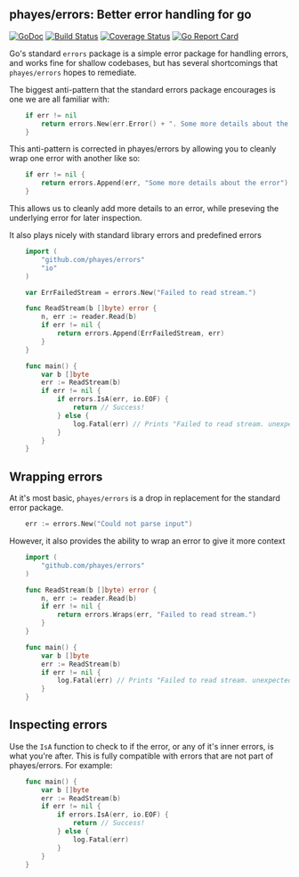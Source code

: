 phayes/errors: Better error handling for go
-----------------------------------------------
[![GoDoc](https://godoc.org/github.com/phayes/errors?status.svg)](https://godoc.org/github.com/phayes/errors)
[![Build Status](https://travis-ci.org/phayes/errors.svg?branch=master)](https://travis-ci.org/phayes/errors)
[![Coverage Status](https://coveralls.io/repos/phayes/errors/badge.png?branch=master)](https://coveralls.io/r/phayes/errors)
[![Go Report Card](https://goreportcard.com/badge/github.com/phayes/errors)](https://goreportcard.com/report/github.com/phayes/errors)

Go's standard `errors` package is a simple error package for handling errors, and works fine for shallow codebases, but has several shortcomings that `phayes/errors`
hopes to remediate. 

The biggest anti-pattern that the standard errors package encourages is one we are all familiar with:
 
```go
    if err != nil
        return errors.New(err.Error() + ". Some more details about the error")
    }
```

This anti-pattern is corrected in phayes/errors by allowing you to cleanly wrap one error with another like so: 

```go
    if err != nil {
        return errors.Append(err, "Some more details about the error")
    }
```

This allows us to cleanly add more details to an error, while preseving the underlying error for later inspection. 

It also plays nicely with standard library errors and predefined errors

```go
    import (
        "github.com/phayes/errors"
        "io"
    )

    var ErrFailedStream = errors.New("Failed to read stream.")

    func ReadStream(b []byte) error {
        n, err := reader.Read(b)
        if err != nil {
            return errors.Append(ErrFailedStream, err)
        }
    }

    func main() {
        var b []byte
        err := ReadStream(b)
        if err != nil {
            if errors.IsA(err, io.EOF) {
                return // Success!
            } else {
                log.Fatal(err) // Prints "Failed to read stream. unexpected EOF"
            }
        }
    }
```



Wrapping errors
---------------

At it's most basic, `phayes/errors` is a drop in replacement for the standard error package.

```go
    err := errors.New("Could not parse input")
```

However, it also provides the ability to wrap an error to give it more context

```go
    import (
        "github.com/phayes/errors"
    )

    func ReadStream(b []byte) error {
        n, err := reader.Read(b)
        if err != nil {
	        return errors.Wraps(err, "Failed to read stream.")
        }
    }

    func main() {
    	var b []byte
    	err := ReadStream(b)
    	if err != nil {
    		log.Fatal(err) // Prints "Failed to read stream. unexpected EOF"
    	}
    }
```



Inspecting errors
-----------------

Use the `IsA` function to check to if the error, or any of it's inner errors, is what you're after. This is fully compatible with errors that
are not part of phayes/errors. For example:

```go
    func main() {
        var b []byte
        err := ReadStream(b)
        if err != nil {
            if errors.IsA(err, io.EOF) {
                return // Success!
            } else {
                log.Fatal(err)
            }
        }
    }
```

